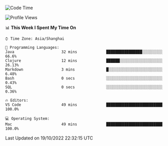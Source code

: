 <!--START_SECTION:waka-->
![Code Time](http://img.shields.io/badge/Code%20Time-451%20hrs%2042%20mins-blue)

![Profile Views](http://img.shields.io/badge/Profile%20Views-0-blue)

📊 **This Week I Spent My Time On** 

```text
⌚︎ Time Zone: Asia/Shanghai

💬 Programming Languages: 
Java                     32 mins             ████████████████░░░░░░░░░   66.6% 
Clojure                  12 mins             ██████░░░░░░░░░░░░░░░░░░░   26.13% 
Markdown                 3 mins              █░░░░░░░░░░░░░░░░░░░░░░░░   6.48% 
Bash                     0 secs              ░░░░░░░░░░░░░░░░░░░░░░░░░   0.43% 
SQL                      0 secs              ░░░░░░░░░░░░░░░░░░░░░░░░░   0.36%

🔥 Editors: 
VS Code                  49 mins             █████████████████████████   100.0%

💻 Operating System: 
Mac                      49 mins             █████████████████████████   100.0%

```


 Last Updated on 19/10/2022 22:32:15 UTC
<!--END_SECTION:waka-->